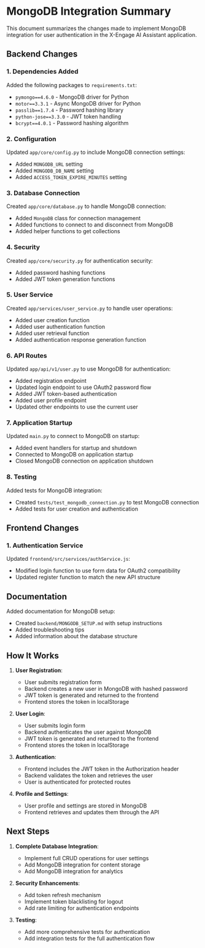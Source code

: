 # MongoDB Integration Summary

This document summarizes the changes made to implement MongoDB integration for user authentication in the X-Engage AI Assistant application.

## Backend Changes

### 1. Dependencies Added

Added the following packages to `requirements.txt`:
- `pymongo==4.6.0` - MongoDB driver for Python
- `motor==3.3.1` - Async MongoDB driver for Python
- `passlib==1.7.4` - Password hashing library
- `python-jose==3.3.0` - JWT token handling
- `bcrypt==4.0.1` - Password hashing algorithm

### 2. Configuration

Updated `app/core/config.py` to include MongoDB connection settings:
- Added `MONGODB_URL` setting
- Added `MONGODB_DB_NAME` setting
- Added `ACCESS_TOKEN_EXPIRE_MINUTES` setting

### 3. Database Connection

Created `app/core/database.py` to handle MongoDB connection:
- Added `MongoDB` class for connection management
- Added functions to connect to and disconnect from MongoDB
- Added helper functions to get collections

### 4. Security

Created `app/core/security.py` for authentication security:
- Added password hashing functions
- Added JWT token generation functions

### 5. User Service

Created `app/services/user_service.py` to handle user operations:
- Added user creation function
- Added user authentication function
- Added user retrieval function
- Added authentication response generation function

### 6. API Routes

Updated `app/api/v1/user.py` to use MongoDB for authentication:
- Added registration endpoint
- Updated login endpoint to use OAuth2 password flow
- Added JWT token-based authentication
- Added user profile endpoint
- Updated other endpoints to use the current user

### 7. Application Startup

Updated `main.py` to connect to MongoDB on startup:
- Added event handlers for startup and shutdown
- Connected to MongoDB on application startup
- Closed MongoDB connection on application shutdown

### 8. Testing

Added tests for MongoDB integration:
- Created `tests/test_mongodb_connection.py` to test MongoDB connection
- Added tests for user creation and authentication

## Frontend Changes

### 1. Authentication Service

Updated `frontend/src/services/authService.js`:
- Modified login function to use form data for OAuth2 compatibility
- Updated register function to match the new API structure

## Documentation

Added documentation for MongoDB setup:
- Created `backend/MONGODB_SETUP.md` with setup instructions
- Added troubleshooting tips
- Added information about the database structure

## How It Works

1. **User Registration**:
   - User submits registration form
   - Backend creates a new user in MongoDB with hashed password
   - JWT token is generated and returned to the frontend
   - Frontend stores the token in localStorage

2. **User Login**:
   - User submits login form
   - Backend authenticates the user against MongoDB
   - JWT token is generated and returned to the frontend
   - Frontend stores the token in localStorage

3. **Authentication**:
   - Frontend includes the JWT token in the Authorization header
   - Backend validates the token and retrieves the user
   - User is authenticated for protected routes

4. **Profile and Settings**:
   - User profile and settings are stored in MongoDB
   - Frontend retrieves and updates them through the API

## Next Steps

1. **Complete Database Integration**:
   - Implement full CRUD operations for user settings
   - Add MongoDB integration for content storage
   - Add MongoDB integration for analytics

2. **Security Enhancements**:
   - Add token refresh mechanism
   - Implement token blacklisting for logout
   - Add rate limiting for authentication endpoints

3. **Testing**:
   - Add more comprehensive tests for authentication
   - Add integration tests for the full authentication flow